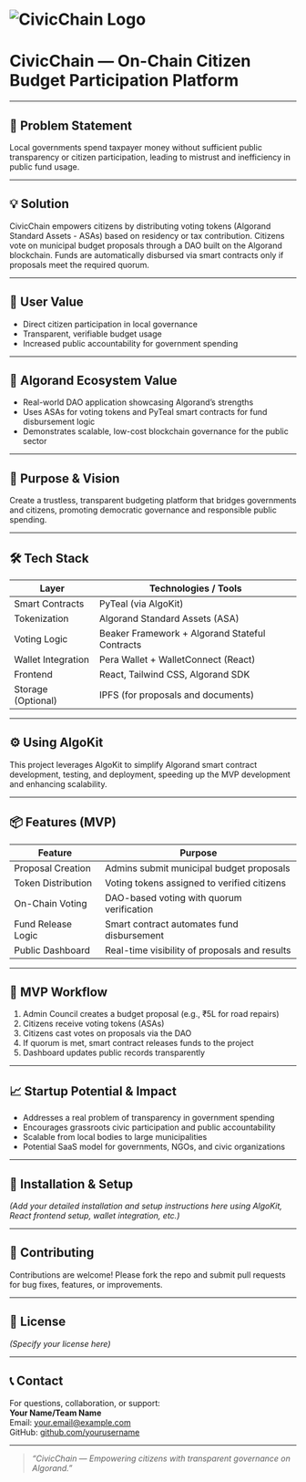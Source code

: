 # ![CivicChain Logo](path/to/your-logo.png)  
# CivicChain — On-Chain Citizen Budget Participation Platform

---

## 🎯 Problem Statement
Local governments spend taxpayer money without sufficient public transparency or citizen participation, leading to mistrust and inefficiency in public fund usage.

---

## 💡 Solution
CivicChain empowers citizens by distributing voting tokens (Algorand Standard Assets - ASAs) based on residency or tax contribution. Citizens vote on municipal budget proposals through a DAO built on the Algorand blockchain. Funds are automatically disbursed via smart contracts only if proposals meet the required quorum.

---

## 🤝 User Value
- Direct citizen participation in local governance
- Transparent, verifiable budget usage
- Increased public accountability for government spending

---

## 🔗 Algorand Ecosystem Value
- Real-world DAO application showcasing Algorand’s strengths
- Uses ASAs for voting tokens and PyTeal smart contracts for fund disbursement logic
- Demonstrates scalable, low-cost blockchain governance for the public sector

---

## 🚀 Purpose & Vision
Create a trustless, transparent budgeting platform that bridges governments and citizens, promoting democratic governance and responsible public spending.

---

## 🛠️ Tech Stack
| Layer            | Technologies / Tools                         |
|------------------|---------------------------------------------|
| Smart Contracts   | PyTeal (via AlgoKit)                         |
| Tokenization     | Algorand Standard Assets (ASA)               |
| Voting Logic     | Beaker Framework + Algorand Stateful Contracts|
| Wallet Integration| Pera Wallet + WalletConnect (React)          |
| Frontend         | React, Tailwind CSS, Algorand SDK             |
| Storage (Optional)| IPFS (for proposals and documents)           |

---

## ⚙️ Using AlgoKit
This project leverages AlgoKit to simplify Algorand smart contract development, testing, and deployment, speeding up the MVP development and enhancing scalability.

---

## 📦 Features (MVP)
| Feature              | Purpose                                    |
|----------------------|--------------------------------------------|
| Proposal Creation    | Admins submit municipal budget proposals  |
| Token Distribution  | Voting tokens assigned to verified citizens|
| On-Chain Voting     | DAO-based voting with quorum verification  |
| Fund Release Logic  | Smart contract automates fund disbursement |
| Public Dashboard    | Real-time visibility of proposals and results |

---

## 🧭 MVP Workflow
1. Admin Council creates a budget proposal (e.g., ₹5L for road repairs)
2. Citizens receive voting tokens (ASAs)
3. Citizens cast votes on proposals via the DAO
4. If quorum is met, smart contract releases funds to the project
5. Dashboard updates public records transparently

---

## 📈 Startup Potential & Impact
- Addresses a real problem of transparency in government spending
- Encourages grassroots civic participation and public accountability
- Scalable from local bodies to large municipalities
- Potential SaaS model for governments, NGOs, and civic organizations

---

## 🚧 Installation & Setup
*(Add your detailed installation and setup instructions here using AlgoKit, React frontend setup, wallet integration, etc.)*

---

## 🤝 Contributing
Contributions are welcome! Please fork the repo and submit pull requests for bug fixes, features, or improvements.

---

## 📄 License
*(Specify your license here)*

---

## 📞 Contact
For questions, collaboration, or support:  
**Your Name/Team Name**  
Email: your.email@example.com  
GitHub: [github.com/yourusername](https://github.com/yourusername)

---

> _“CivicChain — Empowering citizens with transparent governance on Algorand.”_

